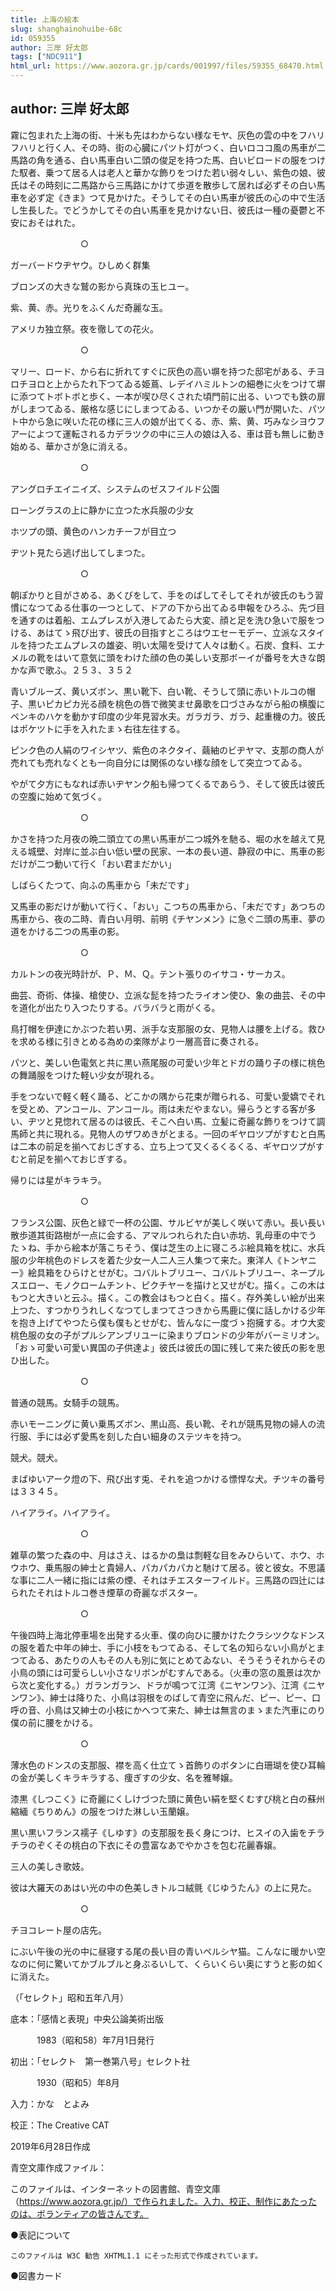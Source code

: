 ```yaml
---
title: 上海の絵本
slug: shanghainohuibe-68c
id: 059355
author: 三岸 好太郎
tags: ["NDC911"]
html_url: https://www.aozora.gr.jp/cards/001997/files/59355_68470.html
---
```


## author: 三岸 好太郎

霧に包まれた上海の街、十米も先はわからない様なモヤ、灰色の雲の中をフハリフハリと行く人、その時、街の心臓にパツト灯がつく、白いロココ風の馬車が二馬路の角を通る、白い馬車白い二頭の俊足を持つた馬、白いビロードの服をつけた馭者、乗つて居る人は老人と華かな飾りをつけた若い弱々しい、紫色の娘、彼氏はその時刻に二馬路から三馬路にかけて歩道を散歩して居れば必ずその白い馬車を必ず定《きま》つて見かけた。そうしてその白い馬車が彼氏の心の中で生活し生長した。でどうかしてその白い馬車を見かけない日、彼氏は一種の憂鬱と不安におそはれた。

　　　　　　　　○

ガーバードウヂヤウ。ひしめく群集

ブロンズの大きな鷲の影から真珠の玉ヒユー。

紫、黄、赤。光りをふくんだ奇麗な玉。

アメリカ独立祭。夜を徹しての花火。

　　　　　　　　○

マリー、ロード、から右に折れてすぐに灰色の高い塀を持つた邸宅がある、チヨロチヨロと上からたれ下つてゐる姫蔦、レデイハミルトンの細巻に火をつけて塀に添つてトボトボと歩く、一本が喫ひ尽くされた頃門前に出る、いつでも鉄の扉がしまつてゐる、厳格な感じにしまつてゐる、いつかその厳い門が開いた、パツト中から急に咲いた花の様に三人の娘が出てくる、赤、紫、黄、巧みなシヨウフアーによつて運転されるカデラツクの中に三人の娘は入る、車は音も無しに動き始める、華かさが急に消える。

　　　　　　　　○

アングロチエイニイズ、システムのゼスフイルド公園

ローングラスの上に静かに立つた水兵服の少女

ホツプの頭、黄色のハンカチーフが目立つ

ヂツト見たら逃げ出してしまつた。

　　　　　　　　○

朝ぽかりと目がさめる、あくびをして、手をのばしてそしてそれが彼氏のもう習慣になつてゐる仕事の一つとして、ドアの下から出てゐる申報をひろふ、先づ目を通すのは着船、エムプレスが入港してゐたら大変、顔と足を洗ひ急いで服をつける、あはてゝ飛び出す、彼氏の目指すところはウエセーモデー、立派なスタイルを持つたエムプレスの雄姿、明い太陽を受けて人々は動く。石炭、食料、エナメルの靴をはいて意気に頭をわけた顔の色の美しい支那ボーイが番号を大きな朗かな声で歌ふ。２５３、３５２

青いブルーズ、黄いズボン、黒い靴下、白い靴、そうして頭に赤いトルコの帽子、黒いピカピカ光る顔を桃色の唇で微笑ませ鼻歌を口づさみながら船の横腹にペンキのハケを動かす印度の少年見習水夫。ガラガラ、ガラ、起重機の力。彼氏はポケツトに手を入れたまゝ右往左往する。

ピンク色の人絹のワイシヤツ、紫色のネクタイ、繭紬のビヂヤマ、支那の商人が売れても売れなくとも一向自分には関係のない様な顔をして突立つてゐる。

やがて夕方にもなれば赤いヂヤンク船も帰つてくるであらう、そして彼氏は彼氏の空腹に始めて気づく。

　　　　　　　　○

かさを持つた月夜の晩二頭立ての黒い馬車が二つ城外を馳る、堀の水を越えて見える城壁、対岸に並ぶ白い低い壁の民家、一本の長い道、静寂の中に、馬車の影だけが二つ動いて行く「おい君まだかい」

しばらくたつて、向ふの馬車から「未だです」

又馬車の影だけが動いて行く、「おい」こつちの馬車から、「未だです」あつちの馬車から、夜の二時、青白い月明、前明《チヤンメン》に急ぐ二頭の馬車、夢の道をかける二つの馬車の影。

　　　　　　　　○

カルトンの夜光時計が、Ｐ、Ｍ、Ｑ。テント張りのイサコ・サーカス。

曲芸、奇術、体操、槍使ひ、立派な髭を持つたライオン使ひ、象の曲芸、その中を道化が出たり入つたりする。バラバラと雨がくる。

鳥打帽を伊達にかぶつた若い男、派手な支那服の女、見物人は腰を上げる。救ひを求める様に引きとめる為めの楽隊がより一層高音に奏される。

パツと、美しい色電気と共に黒い燕尾服の可愛い少年とドガの踊り子の様に桃色の舞踊服をつけた軽い少女が現れる。

手をつないで軽く軽く踊る、どこかの隅から花束が贈られる、可愛い愛嬌でそれを受とめ、アンコール、アンコール。雨は未だやまない。帰らうとする客が多い、ヂツと見惚れて居るのは彼氏、そこへ白い馬、立髪に奇麗な飾りをつけて調馬師と共に現れる。見物人のザワめきがとまる。一回のギヤロツプがすむと白馬は二本の前足を揃へておじぎする、立ち上つて又くるくるくる、ギヤロツプがすむと前足を揃へておじぎする。

帰りには星がキラキラ。

　　　　　　　　○

フランス公園、灰色と緑で一杯の公園、サルビヤが美しく咲いて赤い。長い長い散歩道其街路樹が一点に会する、アマルつれられた白い赤坊、乳母車の中でうたゝね、手から絵本が落こちそう、僕は芝生の上に寝ころぶ絵具箱を枕に、水兵服の少年桃色のドレスを着た少女一人二人三人集つて来た。東洋人《トンヤニー》絵具箱をひらけとせがむ。コバルトブリユー、コバルトブリユー、ネープルスエロー、モノクロームチント、ピクチヤーを描けと又せがむ。描く。この木はもつと大きいと云ふ。描く。この教会はもつと白く。描く。存外美しい絵が出来上つた、すつかりうれしくなつてしまつてさつきから馬鹿に僕に話しかける少年を抱き上げてやつたら僕も僕もとせがむ、皆んなに一度づゝ抱擁する。オウ大変桃色服の女の子がプルシアンブリユーに染まりブロンドの少年がバーミリオン。「おゝ可愛い可愛い異国の子供達よ」彼氏は彼氏の国に残して来た彼氏の影を思ひ出した。

　　　　　　　　○

普通の競馬。女騎手の競馬。

赤いモーニングに黄い乗馬ズボン、黒山高、長い靴、それが競馬見物の婦人の流行服、手には必ず愛馬を刻した白い細身のステツキを持つ。

競犬。競犬。

まばゆいアーク燈の下、飛び出す兎、それを追つかける慓悍な犬。チツキの番号は３３４５。

ハイアライ。ハイアライ。

　　　　　　　　○

雑草の繁つた森の中、月はさえ、はるかの梟は剽軽な目をみひらいて、ホウ、ホウホウ、乗馬服の紳士と貴婦人、パカパカパカと馳けて居る。彼と彼女。不思議な事に二人一緒に指には紫の煙、それはチエスターフイルド。三馬路の四辻にはられたそれはトルコ巻き煙草の奇麗なポスター。

　　　　　　　　○

午後四時上海北停車場を出発する火車、僕の向ひに腰かけたクラシツクなドンスの服を着た中年の紳士、手に小枝をもつてゐる、そして名の知らない小鳥がとまつてゐる、あたりの人もその人も別に気にとめてゐない、そうそうそれからその小鳥の頭には可愛らしい小さなリボンがむすんである。（火車の窓の風景は次から次と変化する。）ガランガラン、ドラが鳴つて江湾《ニヤンワン》、江湾《ニヤンワン》、紳士は降りた、小鳥は羽根をのばして青空に飛んだ、ピー、ピー、口呼の音、小鳥は又紳士の小枝にかへつて来た、紳士は無言のまゝまた汽車にのり僕の前に腰をかける。

　　　　　　　　○

薄水色のドンスの支那服、襟を高く仕立てゝ首飾りのボタンに白珊瑚を使ひ耳輪の金が美しくキラキラする、痩ぎすの少女、名を雅琴嬢。

漆黒《しつこく》に奇麗にくしけづつた頭に黄色い絹を堅くむすび桃と白の蘇州縮緬《ちりめん》の服をつけた淋しい玉蘭嬢。

黒い黒いフランス襦子《しゆす》の支那服を長く身につけ、ヒスイの入歯をチラチラのぞくその桃白の下衣にその豊富なあでやかさを包む花麗春嬢。

三人の美しき歌妓。

彼は大羅天のあはい光の中の色美しきトルコ絨氈《じゆうたん》の上に見た。

　　　　　　　　○

チヨコレート屋の店先。

にぶい午後の光の中に昼寝する尾の長い目の青いペルシヤ猫。こんなに暖かい空なのに何に驚いてかブルブルと身ぶるいして、くらいくらい奥にすうと影の如くに消えた。

（「セレクト」昭和五年八月）













底本：「感情と表現」中央公論美術出版

　　　1983（昭和58）年7月1日発行

初出：「セレクト　第一巻第八号」セレクト社

　　　1930（昭和5）年8月

入力：かな　とよみ

校正：The Creative CAT

2019年6月28日作成

青空文庫作成ファイル：

このファイルは、インターネットの図書館、青空文庫（https://www.aozora.gr.jp/）で作られました。入力、校正、制作にあたったのは、ボランティアの皆さんです。











●表記について


	このファイルは W3C 勧告 XHTML1.1 にそった形式で作成されています。







●図書カード